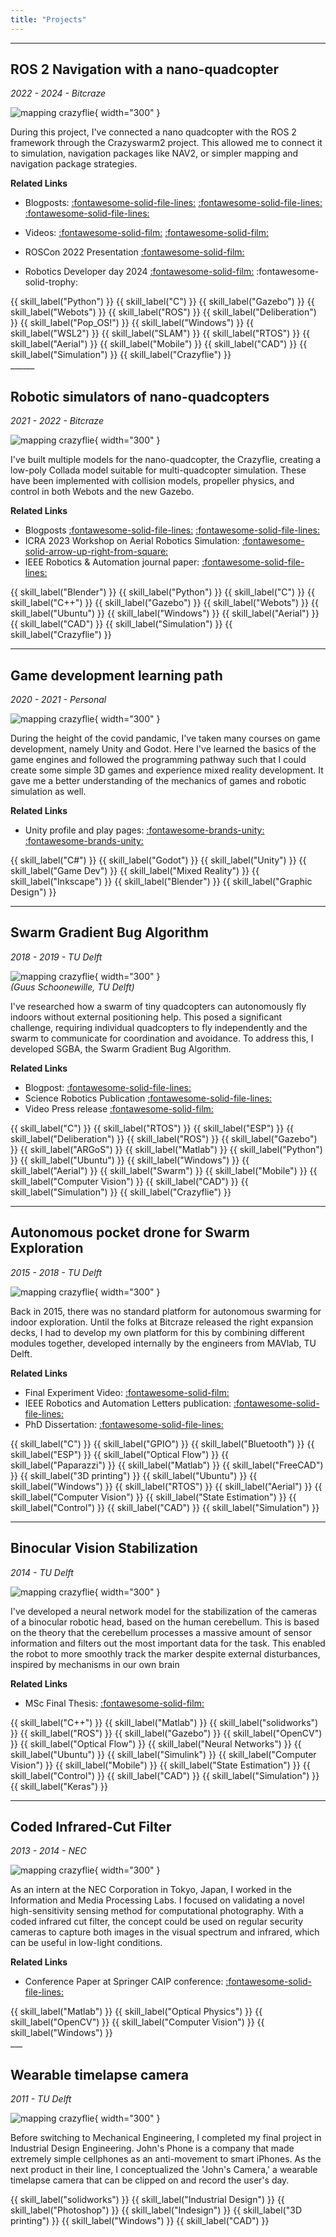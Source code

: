 ```yaml
---
title: "Projects"
---
```


___

<script data-goatcounter="https://knmcguire.goatcounter.com/count"
async src="//gc.zgo.at/count.js"></script>



## ROS 2 Navigation with a nano-quadcopter 
_2022 - 2024 - Bitcraze_



![mapping crazyflie](images/cf_mapping.png){ width="300" }

During this project, I've connected a nano quadcopter with the ROS 2 framework through the Crazyswarm2 project. This allowed me to connect it to simulation, navigation packages like NAV2, or simpler mapping and navigation package strategies.

**Related Links**

* Blogposts: [:fontawesome-solid-file-lines:](https://www.bitcraze.io/2024/09/crazyflies-adventures-with-ros-2-and-gazebo/) [:fontawesome-solid-file-lines:](https://www.bitcraze.io/2022/10/crazyswarm2-development/) [:fontawesome-solid-file-lines:](https://www.bitcraze.io/2022/08/crazyflie-ros2-summer-update/) 
* Videos: [:fontawesome-solid-film:](https://youtu.be/NiQq8sAlAz4?si=4YCacfYtxWh7LLSc) [:fontawesome-solid-film:](https://youtu.be/j3qNuV6ieGQ) 

* ROSCon 2022 Presentation [:fontawesome-solid-film:](https://vimeo.com/showcase/9954564/video/767140197)  
* Robotics Developer day 2024 [:fontawesome-solid-film:](https://youtu.be/rtgt9Z1cPas) :fontawesome-solid-trophy:


<div class="label-container">
    {{ skill_label("Python") }}
    {{ skill_label("C") }}
    {{ skill_label("Gazebo") }}
    {{ skill_label("Webots") }}
    {{ skill_label("ROS") }}
    {{ skill_label("Deliberation") }}
    {{ skill_label("Pop_OS!") }}
    {{ skill_label("Windows") }}
    {{ skill_label("WSL2") }}
    {{ skill_label("SLAM") }}
    {{ skill_label("RTOS") }}
    {{ skill_label("Aerial") }}
    {{ skill_label("Mobile") }}
    {{ skill_label("CAD") }}
    {{ skill_label("Simulation") }}
    {{ skill_label("Crazyflie") }}

</div>
______

## Robotic simulators of nano-quadcopters
_2021 - 2022 - Bitcraze_


![mapping crazyflie](https://www.bitcraze.io/wp-content/uploads/2022/03/cf2_render.png){ width="300" }

I've built multiple models for the nano-quadcopter, the Crazyflie, creating a low-poly Collada model suitable for multi-quadcopter simulation. These have been implemented with collision models, propeller physics, and control in both Webots and the new Gazebo.

**Related Links**

* Blogposts  [:fontawesome-solid-file-lines:](https://www.bitcraze.io/2021/12/simulation-possibilities/) [:fontawesome-solid-file-lines:](https://www.bitcraze.io/2022/03/updates-on-simulation-work/) 
* ICRA 2023 Workshop on Aerial Robotics Simulation: [:fontawesome-solid-arrow-up-right-from-square:](https://imrclab.github.io/workshop-uav-sims-icra2023/)
* IEEE Robotics & Automation journal paper: [:fontawesome-solid-file-lines:](https://ieeexplore.ieee.org/document/10665978
) 


<div class="label-container">
    {{ skill_label("Blender") }}
    {{ skill_label("Python") }}
    {{ skill_label("C") }}
    {{ skill_label("C++") }}
    {{ skill_label("Gazebo") }}
    {{ skill_label("Webots") }}
    {{ skill_label("Ubuntu") }}
    {{ skill_label("Windows") }}
    {{ skill_label("Aerial") }}
    {{ skill_label("CAD") }}
    {{ skill_label("Simulation") }}
    {{ skill_label("Crazyflie") }}

</div>



<!--a href="https://www.bitcraze.io/author/kimberly/"><button style="background-color: #E8E8E8;
        border: 2px solid black;
        color: black;
        padding: 15px 32px;
        text-align: center;
        text-decoration: none;
        display: inline-block;
        font-size: 16px;
        width: 100%; 
        cursor: pointer">My written blogpost at Bitcraze  :fontawesome-solid-arrow-up-right-from-square: </button></a>-->

___



## Game development learning path
_2020 - 2021 - Personal_

![mapping crazyflie](images/unity.png){ width="300" }

During the height of the covid pandamic, I've taken many courses on game development, namely Unity and Godot. Here I've learned the basics of the game engines and followed the programming pathway such that I could create some simple 3D games and experience mixed reality development. It gave me a better understanding of the mechanics of games and robotic simulation as well.

**Related Links**

* Unity profile and play pages: [:fontawesome-brands-unity:](https://learn.unity.com/u/6026923eedbc2a0021214d0a?tab=profile/) [:fontawesome-brands-unity:](https://play.unity.com/en/user/e4945c49-4457-4b95-bf13-0ce93eeb07bc) 


<div class="label-container">
        {{ skill_label("C#") }}
        {{ skill_label("Godot") }}
        {{ skill_label("Unity") }}
        {{ skill_label("Game Dev") }}
        {{ skill_label("Mixed Reality") }}
        {{ skill_label("Inkscape") }}
        {{ skill_label("Blender") }}
        {{ skill_label("Graphic Design") }}
</div>

___

## Swarm Gradient Bug Algorithm
_2018 - 2019 - TU Delft_

![mapping crazyflie](https://www.bitcraze.io/wp-content/uploads/2019/10/swarm_flying_1-1024x515.jpg){ width="300" }  
_(Guus Schoonewille, TU Delft)_

I've researched how a swarm of tiny quadcopters can autonomously fly indoors without external positioning help. This posed a significant challenge, requiring individual quadcopters to fly independently and the swarm to communicate for coordination and avoidance. To address this, I developed SGBA, the Swarm Gradient Bug Algorithm.

**Related Links**


* Blogpost:  [:fontawesome-solid-file-lines:](https://www.bitcraze.io/2019/10/enabling-swarm-exploration/) 
* Science Robotics Publication [:fontawesome-solid-file-lines:](https://www.science.org/doi/10.1126/scirobotics.aaw9710) 
* Video Press release [:fontawesome-solid-film:](https://youtu.be/IgMKiIEbfN8?si=oXxMp5Elx2btogSD)

<div class="label-container">
        {{ skill_label("C") }}
        {{ skill_label("RTOS") }}
        {{ skill_label("ESP") }}
        {{ skill_label("Deliberation") }}
        {{ skill_label("ROS") }}
        {{ skill_label("Gazebo") }}
        {{ skill_label("ARGoS") }}
        {{ skill_label("Matlab") }}
        {{ skill_label("Python") }}
        {{ skill_label("Ubuntu") }}
        {{ skill_label("Windows") }}
        {{ skill_label("Aerial") }}
        {{ skill_label("Swarm") }}
        {{ skill_label("Mobile") }}
        {{ skill_label("Computer Vision") }}
        {{ skill_label("CAD") }}
    {{ skill_label("Simulation") }}
    {{ skill_label("Crazyflie") }}

</div>

___

## Autonomous pocket drone for Swarm Exploration
_2015 - 2018 - TU Delft_

![mapping crazyflie](images/origami_drone.png){ width="300" }

Back in 2015, there was no standard platform for autonomous swarming for indoor exploration. Until the folks at Bitcraze released the right expansion decks, I had to develop my own platform for this by combining different modules together, developed internally by the engineers from MAVlab, TU Delft.

**Related Links**


* Final Experiment Video: [:fontawesome-solid-film:](https://youtu.be/yX3RoUi9D-g)   
* IEEE Robotics and Automation Letters publication:    [:fontawesome-solid-file-lines:](https://ieeexplore.ieee.org/stamp/stamp.jsp)
* PhD Dissertation: [:fontawesome-solid-file-lines:](https://repository.tudelft.nl/islandora/object/uuid:48ed7edc-934e-4dfc-b35c-fe04d55caee1?collection=research)

<div class="label-container">
        {{ skill_label("C") }}
        {{ skill_label("GPIO") }}
        {{ skill_label("Bluetooth") }}
        {{ skill_label("ESP") }}
        {{ skill_label("Optical Flow") }}
        {{ skill_label("Paparazzi") }}
        {{ skill_label("Matlab") }}
        {{ skill_label("FreeCAD") }}
        {{ skill_label("3D printing") }}
        {{ skill_label("Ubuntu") }}
        {{ skill_label("Windows") }}
        {{ skill_label("RTOS") }}
        {{ skill_label("Aerial") }}
        {{ skill_label("Computer Vision") }}
        {{ skill_label("State Estimation") }}
        {{ skill_label("Control") }}
        {{ skill_label("CAD") }}
    {{ skill_label("Simulation") }}

</div>





<!--a href="/projects/phd"><button style="background-color: #555555;
        border: none;
        color: white;
        padding: 15px 32px;
        text-align: center;
        text-decoration: none;
        display: inline-block;
        font-size: 16px;
        width: 100%; 
        cursor: pointer">PhD Disseration on Indoor Swarm exploration with Pocket Drones :fontawesome-solid-arrow-up-right-from-square:</button></a-->


___

## Binocular Vision Stabilization
_2014 - TU Delft_

![mapping crazyflie](images/binocular_robot.png){ width="300" }

I've developed a neural network model for the stabilization of the cameras of a binocular robotic head, based on the human cerebellum. This is based on the theory that the cerebellum processes a massive amount of sensor information and filters out the most important data for the task. This enabled the robot to more smoothly track the marker despite external disturbances, inspired by mechanisms in our own brain

**Related Links**

* MSc Final Thesis: [:fontawesome-solid-film:](https://repository.tudelft.nl/islandora/object/uuid:3fb881d2-9701-4f1c-96a6-f6fca74aeec8?collection=education)  



<div class="label-container">
        {{ skill_label("C++") }}
        {{ skill_label("Matlab") }}
        {{ skill_label("solidworks") }}
        {{ skill_label("ROS") }}
        {{ skill_label("Gazebo") }}
        {{ skill_label("OpenCV") }}
        {{ skill_label("Optical Flow") }}
        {{ skill_label("Neural Networks") }}
        {{ skill_label("Ubuntu") }}
        {{ skill_label("Simulink") }}
        {{ skill_label("Computer Vision") }}
        {{ skill_label("Mobile") }}
        {{ skill_label("State Estimation") }}
        {{ skill_label("Control") }}
        {{ skill_label("CAD") }}
    {{ skill_label("Simulation") }}
    {{ skill_label("Keras") }}

</div>

___

## Coded Infrared-Cut Filter 
_2013 - 2014 - NEC_

![mapping crazyflie](images/experimentalsetup.png){ width="300" }

As an intern at the NEC Corporation in Tokyo, Japan, I worked in the Information and Media Processing Labs. I focused on validating a novel high-sensitivity sensing method for computational photography. With a coded infrared cut filter, the concept could be used on regular security cameras to capture both images in the visual spectrum and infrared, which can be useful in low-light conditions.

**Related Links**

* Conference Paper at Springer CAIP conference: [:fontawesome-solid-file-lines:](https://link.springer.com/chapter/10.1007/978-3-319-23192-1_15)

<div class="label-container">
        {{ skill_label("Matlab") }}
        {{ skill_label("Optical Physics") }}
        {{ skill_label("OpenCV") }}
        {{ skill_label("Computer Vision") }}
        {{ skill_label("Windows") }}
</div>
___






## Wearable timelapse camera
_2011 - TU Delft_

![mapping crazyflie](images/exploded_view.jpg){ width="300" }

Before switching to Mechanical Engineering, I completed my final project in Industrial Design Engineering. John's Phone is a company that made extremely simple cellphones as an anti-movement to smart iPhones. As the next product in their line, I conceptualized the 'John's Camera,' a wearable timelapse camera that can be clipped on and record the user's day.


<div class="label-container">
        {{ skill_label("solidworks") }}
        {{ skill_label("Industrial Design") }}
        {{ skill_label("Photoshop") }}
        {{ skill_label("Indesign") }}
        {{ skill_label("3D printing") }}
        {{ skill_label("Windows") }}
        {{ skill_label("CAD") }}

</div>


<div style="display: none;">
    {{ skill_label("Gimp") }}
    {{ skill_label("Docker") }}
    {{ skill_label("PX4") }}
    {{ skill_label("Blender") }}
    {{ skill_label("State Estimation") }}
    {{ skill_label("State Estimation") }}
    {{ skill_label("Optical Flow") }}
    {{ skill_label("Swarm") }}
    {{ skill_label("Keras") }}
    {{ skill_label("Neural Networks") }}
    {{ skill_label("Paparazzi") }}

</div>